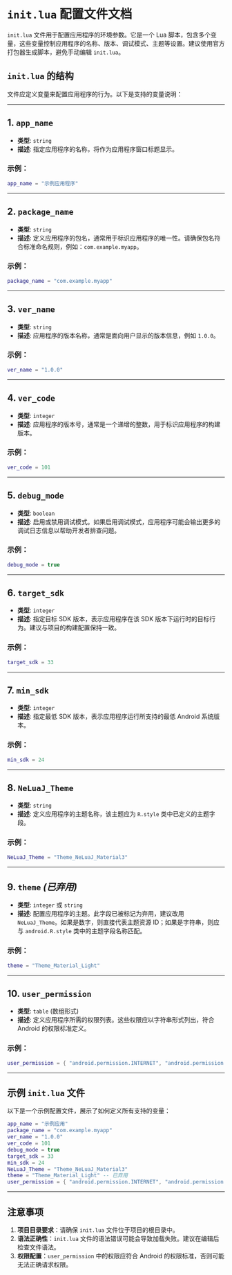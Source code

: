 # `init.lua` 配置文件文档

`init.lua` 文件用于配置应用程序的环境参数。它是一个 Lua 脚本，包含多个变量，这些变量控制应用程序的名称、版本、调试模式、主题等设置。建议使用官方打包器生成脚本，避免手动编辑 `init.lua`。

## `init.lua` 的结构

文件应定义变量来配置应用程序的行为。以下是支持的变量说明：

---

## **1. `app_name`**
- **类型**: `string`
- **描述**: 指定应用程序的名称，将作为应用程序窗口标题显示。

### 示例：
```lua
app_name = "示例应用程序"
```

---

## **2. `package_name`**
- **类型**: `string`
- **描述**: 定义应用程序的包名，通常用于标识应用程序的唯一性。请确保包名符合标准命名规则，例如：`com.example.myapp`。

### 示例：
```lua
package_name = "com.example.myapp"
```

---

## **3. `ver_name`**
- **类型**: `string`
- **描述**: 应用程序的版本名称，通常是面向用户显示的版本信息，例如 `1.0.0`。

### 示例：
```lua
ver_name = "1.0.0"
```

---

## **4. `ver_code`**
- **类型**: `integer`
- **描述**: 应用程序的版本号，通常是一个递增的整数，用于标识应用程序的构建版本。

### 示例：
```lua
ver_code = 101
```

---

## **5. `debug_mode`**
- **类型**: `boolean`
- **描述**: 启用或禁用调试模式。如果启用调试模式，应用程序可能会输出更多的调试日志信息以帮助开发者排查问题。

### 示例：
```lua
debug_mode = true
```

---

## **6. `target_sdk`**
- **类型**: `integer`
- **描述**: 指定目标 SDK 版本，表示应用程序在该 SDK 版本下运行时的目标行为。建议与项目的构建配置保持一致。

### 示例：
```lua
target_sdk = 33
```

---

## **7. `min_sdk`**
- **类型**: `integer`
- **描述**: 指定最低 SDK 版本，表示应用程序运行所支持的最低 Android 系统版本。

### 示例：
```lua
min_sdk = 24
```

---

## **8. `NeLuaJ_Theme`**
- **类型**: `string`
- **描述**: 定义应用程序的主题名称，该主题应为 `R.style` 类中已定义的主题字段。

### 示例：
```lua
NeLuaJ_Theme = "Theme_NeLuaJ_Material3"
```

---

## **9. `theme`** *(已弃用)*
- **类型**: `integer` 或 `string`
- **描述**: 配置应用程序的主题。此字段已被标记为弃用，建议改用 `NeLuaJ_Theme`。如果是数字，则直接代表主题资源 ID；如果是字符串，则应与 `android.R.style` 类中的主题字段名称匹配。

### 示例：
```lua
theme = "Theme_Material_Light"
```

---

## **10. `user_permission`**
- **类型**: `table` (数组形式)
- **描述**: 定义应用程序所需的权限列表。这些权限应以字符串形式列出，符合 Android 的权限标准定义。

### 示例：
```lua
user_permission = { "android.permission.INTERNET", "android.permission.CAMERA" }
```

---

## 示例 `init.lua` 文件

以下是一个示例配置文件，展示了如何定义所有支持的变量：

```lua
app_name = "示例应用"
package_name = "com.example.myapp"
ver_name = "1.0.0"
ver_code = 101
debug_mode = true
target_sdk = 33
min_sdk = 24
NeLuaJ_Theme = "Theme_NeLuaJ_Material3"
theme = "Theme_Material_Light" -- 已弃用
user_permission = { "android.permission.INTERNET", "android.permission.CAMERA" }
```

---

## 注意事项
1. **项目目录要求**：请确保 `init.lua` 文件位于项目的根目录中。
2. **语法正确性**：`init.lua` 文件的语法错误可能会导致加载失败。建议在编辑后检查文件语法。
3. **权限配置**：`user_permission` 中的权限应符合 Android 的权限标准，否则可能无法正确请求权限。